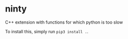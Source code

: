 # ninty
C++ extension with functions for which python is too slow

To install this, simply run `pip3 install .`.
